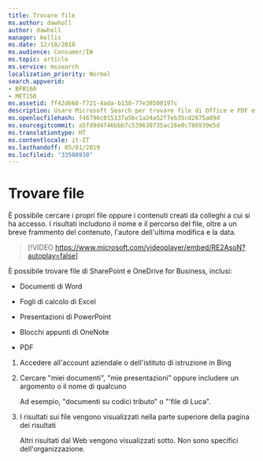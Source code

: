 ```yaml
---
title: Trovare file
ms.author: dawholl
author: dawholl
manager: kellis
ms.date: 12/18/2018
ms.audience: Consumer/IW
ms.topic: article
ms.service: mssearch
localization_priority: Normal
search.appverid:
- BFB160
- MET150
ms.assetid: ff42d668-f721-4ada-b130-77e38508197c
description: Usare Microsoft Search per trovare file di Office e PDF e visualizzare le relative informazioni
ms.openlocfilehash: f46796c015137a5bc1a24a52f7eb35cd2675a09d
ms.sourcegitcommit: a5fd9d4f46bbb7c539630735ac16e0c786939e5d
ms.translationtype: HT
ms.contentlocale: it-IT
ms.lasthandoff: 05/01/2019
ms.locfileid: "33508938"
---
```

# <a name="find-files"></a>Trovare file

È possibile cercare i propri file oppure i contenuti creati da colleghi a cui si ha accesso. I risultati includono il nome e il percorso del file, oltre a un breve frammento del contenuto, l'autore dell'ultima modifica e la data.
  
> [!VIDEO https://www.microsoft.com/videoplayer/embed/RE2AsoN?autoplay=false]
  
È possibile trovare file di SharePoint e OneDrive for Business, inclusi:
  
- Documenti di Word
    
- Fogli di calcolo di Excel
    
- Presentazioni di PowerPoint
    
- Blocchi appunti di OneNote
    
- PDF
    
1. Accedere all'account aziendale o dell'istituto di istruzione in Bing
    
2. Cercare "miei documenti", "mie presentazioni" oppure includere un argomento o il nome di qualcuno
    
    Ad esempio, "documenti su codici tributo" o "'file di Luca".
    
3. I risultati sui file vengono visualizzati nella parte superiore della pagina dei risultati
    
    Altri risultati dal Web vengono visualizzati sotto. Non sono specifici dell'organizzazione.


